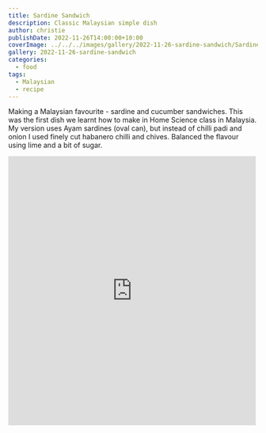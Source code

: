 ```yaml
---
title: Sardine Sandwich
description: Classic Malaysian simple dish
author: christie
publishDate: 2022-11-26T14:00:00+10:00
coverImage: ../../../images/gallery/2022-11-26-sardine-sandwich/Sardine sandwich (3).jpeg
gallery: 2022-11-26-sardine-sandwich
categories:
  - food
tags:
  - Malaysian
  - recipe
---
```


Making a Malaysian favourite - sardine and cucumber sandwiches. This was the first dish we learnt how to make in Home Science class in Malaysia. My version uses Ayam sardines (oval can), but instead of chilli padi and onion I used finely cut habanero chilli and chives. Balanced the flavour using lime and a bit of sugar.

<iframe src="https://www.facebook.com/plugins/post.php?href=https%3A%2F%2Fwww.facebook.com%2Fchris1.tham%2Fposts%2Fpfbid02uBRvNdBoko73A1jkn9qHYoqXutJvtTPwyoyvWQ4zZaxN3KAS9e9rYeCWyhTnyAZVl&show_text=true&width=500" width="500" height="544" style="border:none;overflow:hidden" scrolling="no" frameborder="0" allowfullscreen="true" allow="autoplay; clipboard-write; encrypted-media; picture-in-picture; web-share"></iframe>
